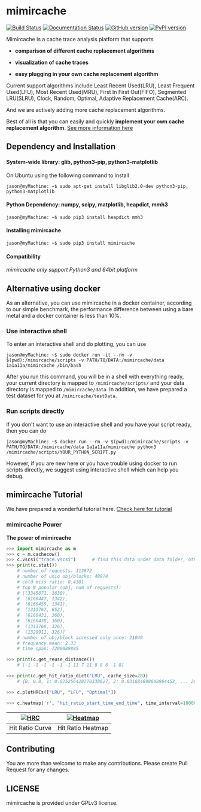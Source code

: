 mimircache
==========

[![Build Status](https://travis-ci.org/1a1a11a/mimircache.svg?branch=master)](https://travis-ci.org/1a1a11a/mimircache)
[![Documentation Status](https://readthedocs.org/projects/mimircacheemory/badge/?version=develop)](http://mimircacheemory.readthedocs.io/en/develop/?badge=develop)
[![GitHub version](https://badge.fury.io/gh/1a1a11a%2Fmimircache.svg)](https://badge.fury.io/gh/1a1a11a%2Fmimircache)
[![PyPI version](https://badge.fury.io/py/mimirCache.svg)](https://badge.fury.io/py/mimirCache)

Mimircache is a cache trace analysis platform that supports

-   **comparison of different cache replacement algorithms**

-   **visualization of cache traces**

-   **easy plugging in your own cache replacement algorithm**


Current support algorithms include Least Recent Used(LRU), Least Frequent
Used(LFU), Most Recent Used(MRU), First In First Out(FIFO), Segmented LRU(SLRU),
Clock, Random, Optimal, Adaptive Replacement Cache(ARC).

And we are actively adding more cache replacement algorithms.

Best of all is that you can easily and quickly **implement your own cache
replacement algorithm**. [See more information here](http://mimircache.info)
 

Dependency and Installation
---------------------------

#### System-wide library: glib, python3-pip, python3-matplotlib

On Ubuntu using the following command to install

~~~~~~~~~~~~~~~~~~~~~~~~~~~~~~~~~~~~~~~~~~~~~~~~~~~~~~~~~~~~~~~~~~~~~~~~~~~~~~~~
jason@myMachine: ~$ sudo apt-get install libglib2.0-dev python3-pip, python3-matplotlib 
~~~~~~~~~~~~~~~~~~~~~~~~~~~~~~~~~~~~~~~~~~~~~~~~~~~~~~~~~~~~~~~~~~~~~~~~~~~~~~~~

#### Python Dependency: numpy, scipy, matplotlib, heapdict, mmh3

~~~~~~~~~~~~~~~~~~~~~~~~~~~~~~~~~~~~~~~~~~~~~~~~~~~~~~~~~~~~~~~~~~~~~~~~~~~~~~~~
jason@myMachine: ~$ sudo pip3 install heapdict mmh3
~~~~~~~~~~~~~~~~~~~~~~~~~~~~~~~~~~~~~~~~~~~~~~~~~~~~~~~~~~~~~~~~~~~~~~~~~~~~~~~~

#### Installing mimircache 

~~~~~~~~~~~~~~~~~~~~~~~~~~~~~~~~~~~~~~~~~~~~~~~~~~~~~~~~~~~~~~~~~~~~~~~~~~~~~~~~
jason@myMachine: ~$ sudo pip3 install mimircache
~~~~~~~~~~~~~~~~~~~~~~~~~~~~~~~~~~~~~~~~~~~~~~~~~~~~~~~~~~~~~~~~~~~~~~~~~~~~~~~~

#### Compatibility

*mimircache only support Python3 and 64bit platform*
 

Alternative using docker
------------------------

As an alternative, you can use mimircache in a docker container, according to our simple benchmark, the performance difference between using a bare metal and a docker container is less than 10%.

### Use interactive shell

To enter an interactive shell and do plotting, you can use

~~~~~~~~~~~~~~~~~~~~~~~~~~~~~~~~~~~~~~~~~~~~~~~~~~~~~~~~~~~~~~~~~~~~~~~~~~~~~~~~
jason@myMachine: ~$ sudo docker run -it --rm -v $(pwd):/mimircache/scripts -v PATH/TO/DATA:/mimircache/data 1a1a11a/mimircache /bin/bash
~~~~~~~~~~~~~~~~~~~~~~~~~~~~~~~~~~~~~~~~~~~~~~~~~~~~~~~~~~~~~~~~~~~~~~~~~~~~~~~~

After you run this command, you will be in a shell with everything ready, your
current directory is mapped to `/mimircache/scripts/` and your data directory is
mapped to `/mimircache/data`. In addition, we have prepared a test dataset for
you at `/mimircache/testData`.
 

### Run scripts directly

If you don't want to use an interactive shell and you have your script ready,
then you can do

~~~~~~~~~~~~~~~~~~~~~~~~~~~~~~~~~~~~~~~~~~~~~~~~~~~~~~~~~~~~~~~~~~~~~~~~~~~~~~~~
jason@myMachine: ~$ docker run --rm -v $(pwd):/mimircache/scripts -v PATH/TO/DATA:/mimircache/data 1a1a11a/mimircache python3 /mimircache/scripts/YOUR_PYTHON_SCRIPT.py 
~~~~~~~~~~~~~~~~~~~~~~~~~~~~~~~~~~~~~~~~~~~~~~~~~~~~~~~~~~~~~~~~~~~~~~~~~~~~~~~~

However, if you are new here or you have trouble using docker to run scripts
directly, we suggest using interactive shell which can help you debug.
 

mimircache Tutorial
-------------------

We have prepared a wonderful tutorial here. [Check here for tutorial](http://mimircacheemory.readthedocs.io)

### mimircache Power

**The power of mimircache**

```python
>>> import mimircache as m
>>> c = m.cachecow()
>>> c.vscsi("trace.vscsi")      # find this data under data folder, other type of data supported too
>>> print(c.stat())
	# number of requests: 113872
	# number of uniq obj/blocks: 48974
	# cold miss ratio: 0.4301
	# top N popular (obj, num of requests): 
	# [(3345071, 1630),
	#  (6160447, 1342),
	#  (6160455, 1341),
	#  (1313767, 652),
	#  (6160431, 360),
	#  (6160439, 360),
	#  (1313768, 326),
	#  (1329911, 326)]
	# number of obj/block accessed only once: 21049
	# frequency mean: 2.33
	# time span: 7200089885

>>> print(c.get_reuse_distance())
    # [-1 -1 -1 -1 -1 -1 11 7 11 8 8 8 -1 8]

>>> print(c.get_hit_ratio_dict("LRU", cache_size=20))
    # {0: 0.0, 1: 0.025256428270338627, 2: 0.031684698608964453, ... 20: 0.07794716875087819}

>>> c.plotHRCs(["LRU", "LFU", "Optimal"])

>>> c.heatmap('r', "hit_ratio_start_time_end_time", time_interval=10000000)

```

| [![HRC](https://github.com/1a1a11a/mimircache/blob/develop/docs/images/github_HRC.png)](https://github.com/1a1a11a/mimircache/blob/develop/docs/images/github_HRC.png)  | [![Heatmap](https://github.com/1a1a11a/mimircache/blob/develop/docs/images/github_heatmap.png)](https://github.com/1a1a11a/mimircache/blob/develop/docs/images/github_heatmap.png) |
|:---:|:---:|
| Hit Ratio Curve | Hit Ratio Heatmap | 



Contributing
------------
You are more than welcome to make any contributions. Please create Pull Request for any changes.

LICENSE
------- 
mimircache is provided under GPLv3 license.